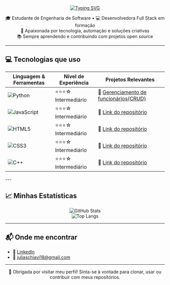 <div align="center">
  <a href="https://git.io/typing-svg">
    <img src="https://readme-typing-svg.herokuapp.com?font=Montserrat&weight=600&size=25&pause=200&color=FF69B4&center=true&vCenter=true&width=500&lines=Olá%2C+eu+sou+a+Julia+Schiavi+%F0%9F%91%8B;Desenvolvedora+em+formação+%F0%9F%92%BB;Bem-vindo+ao+meu+perfil!+%F0%9F%92%95" alt="Typing SVG" />
  </a>
</div>

<p align="center">
  🎓 Estudante de Engenharia de Software • 💻 Desenvolvedora Full Stack em formação <br>
  🌱 Apaixonada por tecnologia, automação e soluções criativas <br>
  📚 Sempre aprendendo e contribuindo com projetos open source
</p>

---

## 💻 Tecnologias que uso

<div align="center">

| Linguagem & Ferramentas | Nível de Experiência | Projetos Relevantes                    |
|--------------------------|----------------------|----------------------------------------|
| ![Python](https://img.shields.io/badge/-Python-FFD1DC?style=flat&logo=python&logoColor=black)         | ⭐⭐⭐☆ Intermediário | 🔗 [Gerenciamento de funcionários(CRUD)](https://github.com/juliaschiavi18/FunciMaster_3000) |
| ![JavaScript](https://img.shields.io/badge/-JavaScript-FFD1DC?style=flat&logo=javascript&logoColor=black) | ⭐⭐⭐☆ Intermediário | 🔗 [Link do repositório](https://github.com/syinapse/website-RestauranteYume) |
| ![HTML5](https://img.shields.io/badge/-HTML5-FFD1DC?style=flat&logo=html5&logoColor=black)           | ⭐⭐⭐☆ Intermediário | 🔗 [Link do repositório](https://github.com/user-mind/website-VinheriaAgnello) |
| ![CSS3](https://img.shields.io/badge/-CSS3-FFD1DC?style=flat&logo=css3&logoColor=black)              | ⭐⭐⭐☆ Intermediário | 🔗 [Link do repositório](https://github.com/syinapse/website-gearshow) |
| ![C++](https://img.shields.io/badge/-C++-FFD1DC?style=flat&logo=c%2B%2B&logoColor=black)             | ⭐⭐⭐☆ Intermediário | 🔗 [Link do repositório](https://github.com/user-mind/projetos-edgecomputing) |
 </div>
---

## 📈 Minhas Estatísticas

<div align="center">

![GitHub Stats](https://github-readme-stats.vercel.app/api?username=juliaschiavi18&show_icons=true&theme=dracula&title_color=FF69B4&icon_color=FF69B4)  
![Top Langs](https://github-readme-stats.vercel.app/api/top-langs/?username=juliaschiavi18&layout=compact&theme=dracula&title_color=FF69B4)

</div>

---

## 📬 Onde me encontrar

- 💼 [LinkedIn](https://www.linkedin.com/in/julia-schiavi-10a84b1a5/)
- 📧 juliaschiavi18@gmail.com

---

<p align="center">
  💜 Obrigada por visitar meu perfil! Sinta-se à vontade para clonar, usar ou contribuir com meus repositórios.
</p>
